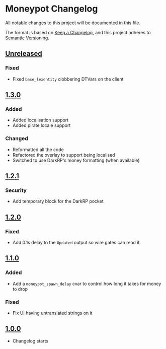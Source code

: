 # Moneypot Changelog

All notable changes to this project will be documented in this file.

The format is based on [Keep a Changelog](https://keepachangelog.com/en/1.0.0/),
and this project adheres to [Semantic Versioning](https://semver.org/spec/v2.0.0.html).

## [Unreleased]

### Fixed

- Fixed `base_lexentity` clobbering DTVars on the client

## [1.3.0]

### Added

- Added localisation support
- Added pirate locale support

### Changed

- Reformatted all the code
- Refactored the overlay to support being localised
- Switched to use DarkRP's money formatting (when available)

## [1.2.1]

### Security

- Add temporary block for the DarkRP pocket

## [1.2.0]

### Fixed

- Add 0.1s delay to the `Updated` output so wire gates can read it.

## [1.1.0]

### Added

- Add a `moneypot_spawn_delay` cvar to control how long it takes for money to drop

### Fixed

- Fix UI having untranslated strings on it

## [1.0.0]

- Changelog starts

[unreleased]: https://github.com/Lexicality/Lexical-Tools/compare/moneypot_v1.3.0...HEAD
[1.3.0]: https://github.com/Lexicality/Lexical-Tools/compare/moneypot_v1.2.1...moneypot_v1.3.0
[1.2.1]: https://github.com/Lexicality/Lexical-Tools/compare/moneypot_v1.2.0...moneypot_v1.2.1
[1.2.0]: https://github.com/Lexicality/Lexical-Tools/compare/moneypot_v1.1.0...moneypot_v1.2.0
[1.1.0]: https://github.com/Lexicality/Lexical-Tools/compare/moneypot_v1.0.0...moneypot_v1.1.0
[1.0.0]: https://github.com/Lexicality/Lexical-Tools/releases/tag/moneypot_v1.0.0
